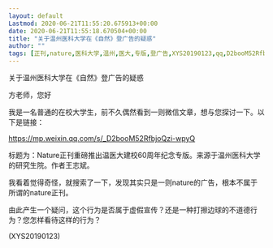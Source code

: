 ```yaml
---
layout: default
Lastmod: 2020-06-21T11:55:20.675913+00:00
date: 2020-06-21T11:55:18.670504+00:00
title: "关于温州医科大学在《自然》登广告的疑惑"
author: ""
tags: [正刊,nature,医科大学,温州,医大,专版,登广告,XYS20190123,qq,D2booM52RfbjoQzi,新语丝]
---
```


关于温州医科大学在《自然》登广告的疑惑

方老师，您好

我是一名普通的在校大学生，前不久偶然看到一则微信文章，想与您探讨一下。以下是链接：

https://mp.weixin.qq.com/s/_D2booM52RfbjoQzi-wpyQ

标题为：Nature正刊重磅推出温医大建校60周年纪念专版。来源于温州医科大学的研究生院。作者王志斌。

我看着觉得奇怪，就搜索了一下，发现其实只是一则nature的广告，根本不属于所谓的nature正刊。

由此产生一个疑问，这个行为是否属于虚假宣传？还是一种打擦边球的不道德行为？您怎样看待这样的行为？

(XYS20190123)

